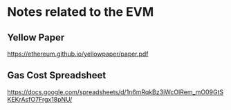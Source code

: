 # Notes related to the EVM

## Yellow Paper
https://ethereum.github.io/yellowpaper/paper.pdf

## Gas Cost Spreadsheet
https://docs.google.com/spreadsheets/d/1n6mRqkBz3iWcOlRem_mO09GtSKEKrAsfO7Frgx18pNU/